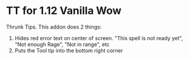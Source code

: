 # TT for 1.12 Vanilla Wow

Thrunk Tips. This addon does 2 things:
1) Hides red error text on center of screen. "This spell is not ready yet", "Not enough Rage", "Not in range", etc
2) Puts the Tool tip into the bottom right corner
